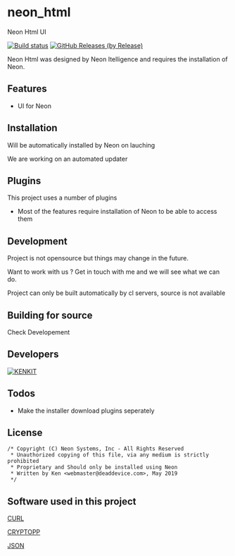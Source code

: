 # neon_html
Neon Html UI

[![Build status](https://ci.appveyor.com/api/projects/status/4isamhnx9xtpxv9u?svg=true)](https://ci.appveyor.com/project/kenkit/neon-html)
[![GitHub Releases (by Release)](https://img.shields.io/github/downloads/kenkit/neon_html/latest/total)](https://github.com/kenkit/neon_html/releases/latest)

Neon Html was designed by Neon Itelligence and requires the installation of Neon.

## Features

-   UI for Neon

## Installation

Will be automatically installed by Neon on lauching

We are working on an automated updater

## Plugins

This project uses a number of plugins

-   Most of the features require installation of Neon to be able to access them

## Development
Project is not opensource but things may change in the future.

Want to work with us ? Get in touch with me and we will see what we can do.

Project can only be built automatically by cl servers, source is not available 

## Building for source

Check Developement

## Developers

[![KENKIT](https://www.codewars.com/users/kenkit/badges/large)](https://www.codewars.com/users/kenkit)


## Todos

-   Make the installer download plugins seperately

## License
```
/* Copyright (C) Neon Systems, Inc - All Rights Reserved
 * Unauthorized copying of this file, via any medium is strictly prohibited
 * Proprietary and Should only be installed using Neon
 * Written by Ken <webmaster@deaddevice.com>, May 2019
 */
```

## Software used in this project

   [CURL](https://github.com/curl/curl)
   
   [CRYPTOPP](https://github.com/weidai11/cryptopp)
   
   [JSON](https://github.com/nlohmann/json)
   

